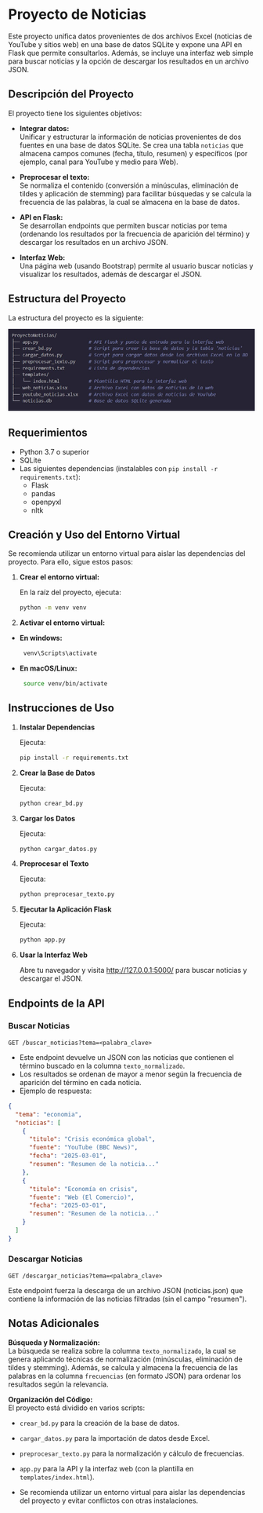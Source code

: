 # Proyecto de Noticias

Este proyecto unifica datos provenientes de dos archivos Excel (noticias de YouTube y sitios web) en una base de datos SQLite y expone una API en Flask que permite consultarlos. Además, se incluye una interfaz web simple para buscar noticias y la opción de descargar los resultados en un archivo JSON.


## Descripción del Proyecto

El proyecto tiene los siguientes objetivos:

- **Integrar datos:**  
  Unificar y estructurar la información de noticias provenientes de dos fuentes en una base de datos SQLite. Se crea una tabla `noticias` que almacena campos comunes (fecha, título, resumen) y específicos (por ejemplo, canal para YouTube y medio para Web).

- **Preprocesar el texto:**  
  Se normaliza el contenido (conversión a minúsculas, eliminación de tildes y aplicación de stemming) para facilitar búsquedas y se calcula la frecuencia de las palabras, la cual se almacena en la base de datos.

- **API en Flask:**  
  Se desarrollan endpoints que permiten buscar noticias por tema (ordenando los resultados por la frecuencia de aparición del término) y descargar los resultados en un archivo JSON.

- **Interfaz Web:**  
  Una página web (usando Bootstrap) permite al usuario buscar noticias y visualizar los resultados, además de descargar el JSON.


## Estructura del Proyecto

La estructura del proyecto es la siguiente:

![Estructura del proyecto](./Estructura.jpg)



## Requerimientos

- Python 3.7 o superior
- SQLite
- Las siguientes dependencias (instalables con `pip install -r requirements.txt`):
  - Flask
  - pandas
  - openpyxl
  - nltk


## Creación y Uso del Entorno Virtual

Se recomienda utilizar un entorno virtual para aislar las dependencias del proyecto. Para ello, sigue estos pasos:

1. **Crear el entorno virtual:**

   En la raíz del proyecto, ejecuta:
   ```bash
   python -m venv venv
   ```
2. **Activar el entorno virtual:**
- **En windows:**
  ```bash
   venv\Scripts\activate
   ```
  
- **En macOS/Linux:**
  ```bash
   source venv/bin/activate
   ```
   
## Instrucciones de Uso

1. **Instalar Dependencias**

   Ejecuta:
   ```bash
   pip install -r requirements.txt
   
2. **Crear la Base de Datos**

   Ejecuta:
   ```bash
   python crear_bd.py
   
3. **Cargar los Datos**

   Ejecuta:
   ```bash
   python cargar_datos.py
   
4. **Preprocesar el Texto**

   Ejecuta:
   ```bash
   python preprocesar_texto.py
   
5. **Ejecutar la Aplicación Flask**

   Ejecuta:
   ```bash
   python app.py
    ```

6. **Usar la Interfaz Web**

   Abre tu navegador y visita http://127.0.0.1:5000/ para buscar noticias y descargar el JSON.


## Endpoints de la API

### Buscar Noticias

```http
GET /buscar_noticias?tema=<palabra_clave>
```

- Este endpoint devuelve un JSON con las noticias que contienen el término buscado en la columna `texto_normalizado`.  
- Los resultados se ordenan de mayor a menor según la frecuencia de aparición del término en cada noticia.
- Ejemplo de respuesta:
```json
{
  "tema": "economia",
  "noticias": [
    {
      "titulo": "Crisis económica global",
      "fuente": "YouTube (BBC News)",
      "fecha": "2025-03-01",
      "resumen": "Resumen de la noticia..."
    },
    {
      "titulo": "Economía en crisis",
      "fuente": "Web (El Comercio)",
      "fecha": "2025-03-01",
      "resumen": "Resumen de la noticia..."
    }
  ]
}
```

### Descargar Noticias
```http
GET /descargar_noticias?tema=<palabra_clave>
```

Este endpoint fuerza la descarga de un archivo JSON (noticias.json) que contiene la información de las noticias filtradas (sin el campo "resumen").

## Notas Adicionales

**Búsqueda y Normalización:**  
La búsqueda se realiza sobre la columna `texto_normalizado`, la cual se genera aplicando técnicas de normalización (minúsculas, eliminación de tildes y stemming). Además, se calcula y almacena la frecuencia de las palabras en la columna `frecuencias` (en formato JSON) para ordenar los resultados según la relevancia.

**Organización del Código:**  
El proyecto está dividido en varios scripts:
- `crear_bd.py` para la creación de la base de datos.
- `cargar_datos.py` para la importación de datos desde Excel.
- `preprocesar_texto.py` para la normalización y cálculo de frecuencias.
- `app.py` para la API y la interfaz web (con la plantilla en `templates/index.html`).

- Se recomienda utilizar un entorno virtual para aislar las dependencias del proyecto y evitar conflictos con otras instalaciones.

